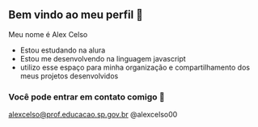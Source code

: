 ## Bem vindo ao meu perfil 💙

Meu nome é Alex Celso

- Estou estudando na alura
- Estou me desenvolvendo na linguagem javascript
- utilizo esse espaço para minha organização e compartilhamento dos meus projetos desenvolvidos

 ### Você pode entrar em contato comigo 📧

 alexcelso@prof.educacao.sp.gov.br
 @alexcelso00
